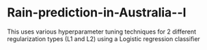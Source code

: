 # Rain-prediction-in-Australia--I
This uses various hyperparameter tuning techniques for 2 different regularization types (L1 and L2) using a Logistic regression classifier
